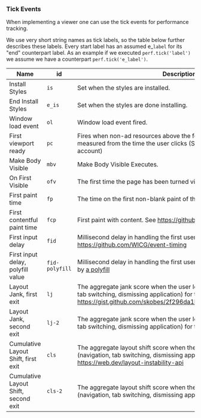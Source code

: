 <!---
Copyright 2015 The AMP HTML Authors. All Rights Reserved.

Licensed under the Apache License, Version 2.0 (the "License");
you may not use this file except in compliance with the License.
You may obtain a copy of the License at

      http://www.apache.org/licenses/LICENSE-2.0

Unless required by applicable law or agreed to in writing, software
distributed under the License is distributed on an "AS-IS" BASIS,
WITHOUT WARRANTIES OR CONDITIONS OF ANY KIND, either express or implied.
See the License for the specific language governing permissions and
limitations under the License.
-->

### Tick Events

When implementing a viewer one can use the tick events for performance tracking.

We use very short string names as tick labels, so the table below
further describes these labels.
Every start label has an assumed e\_`label` for its "end" counterpart label.
As an example if we executed `perf.tick('label')` we assume we have a counterpart
`perf.tick('e_label')`.

| Name                                 | id             | Description                                                                                                                                                                                        |
| ------------------------------------ | -------------- | -------------------------------------------------------------------------------------------------------------------------------------------------------------------------------------------------- |
| Install Styles                       | `is`           | Set when the styles are installed.                                                                                                                                                                 |
| End Install Styles                   | `e_is`         | Set when the styles are done installing.                                                                                                                                                           |
| Window load event                    | `ol`           | Window load event fired.                                                                                                                                                                           |
| First viewport ready                 | `pc`           | Fires when non-ad resources above the fold fired their load event measured from the time the user clicks (So takes pre-rendering into account)                                                     |
| Make Body Visible                    | `mbv`          | Make Body Visible Executes.                                                                                                                                                                        |
| On First Visible                     | `ofv`          | The first time the page has been turned visible.                                                                                                                                                   |
| First paint time                     | `fp`           | The time on the first non-blank paint of the page.                                                                                                                                                 |
| First contentful paint time          | `fcp`          | First paint with content. See https://github.com/WICG/paint-timing                                                                                                                                 |
| First input delay                    | `fid`          | Millisecond delay in handling the first user input on the page. See https://github.com/WICG/event-timing                                                                                           |
| First input delay, polyfill value    | `fid-polyfill` | Millisecond delay in handling the first user input on the page, reported by [a polyfill](https://github.com/GoogleChromeLabs/first-input-delay)                                                    |
| Layout Jank, first exit              | `lj`           | The aggregate jank score when the user leaves the page (navigation, tab switching, dismissing application) for the first time. See https://gist.github.com/skobes/2f296da1b0a88cc785a4bf10a42bca07 |
| Layout Jank, second exit             | `lj-2`         | The aggregate jank score when the user leaves the page (navigation, tab switching, dismissing application) for the second time.                                                                    |
| Cumulative Layout Shift, first exit  | `cls`          | The aggregate layout shift score when the user leaves the page (navigation, tab switching, dismissing application) for the first time. See https://web.dev/layout-instability-api                  |
| Cumulative Layout Shift, second exit | `cls-2`        | The aggregate layout shift score when the user leaves the page (navigation, tab switching, dismissing application) for the second time.                                                            |
